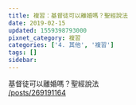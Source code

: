 ```yaml
---
title: 複習：基督徒可以離婚嗎？聖經說法
date: 2019-02-15
updated: 1559398793000
pixnet_category: 複習
categories: ['4. 其他', '複習']
tags: []
sidebar: 
---
```


<p>基督徒可以離婚嗎？聖經說法<br/>
<a href="/posts/269191164" target="_blank">/posts/269191164</a></p>
<p> </p>
